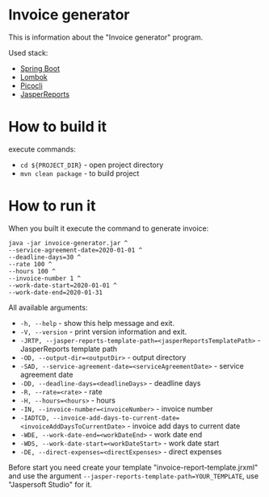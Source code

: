 # Invoice generator

This is information about the "Invoice generator" program.

Used stack:
- [Spring Boot](https://spring.io/)
- [Lombok](https://projectlombok.org/)
- [Picocli](https://picocli.info/)
- [JasperReports](https://community.jaspersoft.com/)

# How to build it

execute commands:
- `cd ${PROJECT_DIR}` - open project directory
- `mvn clean package` - to build project

# How to run it

When you built it execute the command to generate invoice:

```
java -jar invoice-generator.jar ^
--service-agreement-date=2020-01-01 ^
--deadline-days=30 ^
--rate 100 ^
--hours 100 ^
--invoice-number 1 ^
--work-date-start=2020-01-01 ^
--work-date-end=2020-01-31
```

All available arguments:

- `-h, --help` - show this help message and exit.
- `-V, --version` - print version information and exit.
- `-JRTP, --jasper-reports-template-path=<jasperReportsTemplatePath>` - JasperReports template path
- `-OD, --output-dir=<outputDir>` - output directory
- `-SAD, --service-agreement-date=<serviceAgreementDate>` - service agreement date
- `-DD, --deadline-days=<deadlineDays>` - deadline days
- `-R, --rate=<rate>` - rate
- `-H, --hours=<hours>` - hours
- `-IN, --invoice-number=<invoiceNumber>` - invoice number
- `-IADTCD, --invoice-add-days-to-current-date=<invoiceAddDaysToCurrentDate>` - invoice add days to current date
- `-WDE, --work-date-end=<workDateEnd>` - work date end
- `-WDS, --work-date-start=<workDateStart>` - work date start
- `-DE, --direct-expenses=<directExpenses>` - direct expenses

Before start you need create your template "invoice-report-template.jrxml" and use the argument `--jasper-reports-template-path=YOUR_TEMPLATE`, use "Jaspersoft Studio" for it.
